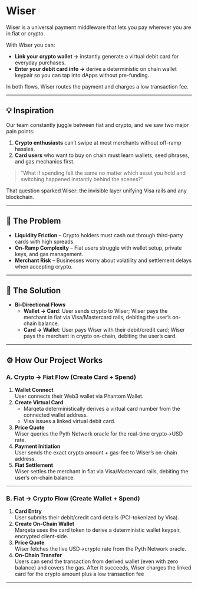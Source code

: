# Wiser

Wiser is a universal payment middleware that lets you pay wherever you are in fiat or crypto.

With Wiser you can:

- **Link your crypto wallet →** instantly generate a virtual debit card for everyday purchases.  
- **Enter your debit card info →** derive a deterministic on chain wallet keypair so you can tap into dApps without pre-funding.  

In both flows, Wiser routes the payment and charges a low transaction fee.

---

## 💡 Inspiration

Our team constantly juggle between fiat and crypto, and we saw two major pain points:

1. **Crypto enthusiasts** can’t swipe at most merchants without off-ramp hassles.  
2. **Card users** who want to buy on chain must learn wallets, seed phrases, and gas mechanics first.  

> “What if spending felt the same no matter which asset you hold and switching happened instantly behind the scenes?”  

That question sparked Wiser: the invisible layer unifying Visa rails and any blockchain.

---

## 🚧 The Problem

- **Liquidity Friction** – Crypto holders must cash out through third-party cards with high spreads.  
- **On-Ramp Complexity** – Fiat users struggle with wallet setup, private keys, and gas management.  
- **Merchant Risk** – Businesses worry about volatility and settlement delays when accepting crypto.

---

## 🔑 The Solution

- **Bi-Directional Flows**  
  - **Wallet → Card**: User sends crypto to Wiser; Wiser pays the merchant in fiat via Visa/Mastercard rails, debiting the user’s on-chain balance.  
  - **Card → Wallet**: User pays Wiser with their debit/credit card; Wiser pays the merchant in crypto on-chain, debiting the user’s card.   

---

## ⚙️ How Our Project Works

### A. Crypto → Fiat Flow (Create Card + Spend)

1. **Wallet Connect**  
   User connects their Web3 wallet via Phantom Wallet.  
2. **Create Virtual Card**  
   - Marqeta deterministically derives a virtual card number from the connected wallet address.  
   - Visa issues a linked virtual debit card.  
3. **Price Quote**  
   Wiser queries the Pyth Network oracle for the real-time crypto→USD rate.  
4. **Payment Initiation**  
   User sends the exact crypto amount + gas-fee to Wiser’s on-chain address.  
5. **Fiat Settlement**  
   Wiser settles the merchant in fiat via Visa/Mastercard rails, debiting the user’s on-chain balance.

---

### B. Fiat → Crypto Flow (Create Wallet + Spend)

1. **Card Entry**  
   User submits their debit/credit card details (PCI-tokenized by Visa).  
2. **Create On-Chain Wallet**  
   Marqeta uses the card token to derive a deterministic wallet keypair, encrypted client-side.  
3. **Price Quote**  
   Wiser fetches the live USD→crypto rate from the Pyth Network oracle.  
4. **On-Chain Transfer**  
   Users can send the transaction from derived wallet (even with zero balance) and covers the gas. After it succeeds, Wiser charges the linked card for the crypto amount plus a low     transaction fee

---
